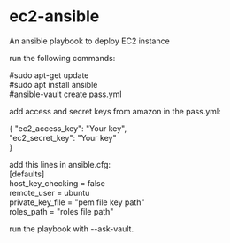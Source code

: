 # ec2-ansible
An ansible playbook to deploy EC2 instance

run the following commands:

#sudo apt-get update  
#sudo apt install ansible     
#ansible-vault create pass.yml  


add access and secret keys from amazon in the pass.yml:

{
  "ec2_access_key": "Your key",   
  "ec2_secret_key": "Your key"  
}  

add this lines in ansible.cfg:  
[defaults]  
host_key_checking = false  
remote_user = ubuntu  
private_key_file = "pem file key path"  
roles_path = "roles file path"    

run the playbook with --ask-vault.   

